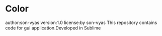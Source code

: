 # Color
author:son-vyas
version:1.0
license:by son-vyas
This repository contains code for gui application.Developed in Sublime

